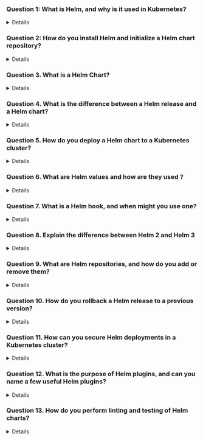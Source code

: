

### Question 1: What is Helm, and why is it used in Kubernetes? 
<details>

- **Helm** is a package manager for Kubernetes that simplifies the process of deploying, managing, and scaling containerized applications. 
- It allows you to define, install, and upgrade complex Kubernetes applications through reusable packages called "charts."

### Key Reasons for Using Helm in Kubernetes:

1. **Package Management**:
   - Helm provides a standardized way to package Kubernetes applications, enabling users to share and reuse them easily.

2. **Simplified Application Deployment**:
   - With Helm, you can deploy applications with a single command. 

3. **Version Control**:
   - Helm allows you to manage different versions of your applications. You can roll back to previous versions if something goes wrong during an upgrade, ensuring stability and reducing downtime.

4. **Reusability**:
   - Helm charts can be reused across different projects, teams, or organizations, promoting consistency and reducing duplication of effort.

5. **Scalability**:
   - By using Helm, scaling Kubernetes applications becomes more manageable, allowing you to apply consistent updates and configurations across multiple environments.

</details>


### Question 2: How do you install Helm and initialize a Helm chart repository?
<details>

 
</details>

### Question 3. What is a Helm Chart?
<details>

- A **Helm chart** is a package that contains all necessary Kubernetes resources for deploying an application.
- Use the `helm create <chart-name>` command to create a new Helm chart, which will generate a directory with all necessary files.
- Customize the chart by modifying the files and templates, and then deploy it using `helm install`.

Helm charts simplify the deployment, management, and scaling of Kubernetes applications by packaging all required resources into a single, reusable package.
</details>

### Question 4. What is the difference between a Helm release and a Helm chart?
<details>

- **Helm Chart**: A template or blueprint that defines the Kubernetes resources required to run an application.
- **Helm Release**: A specific deployment of a Helm chart in a Kubernetes cluster, representing a running instance of the application.

For example, if you have a Helm chart for a web application, you can use that chart to create multiple releases in your Kubernetes cluster, such as `myapp-dev`, `myapp-test`, and `myapp-prod`, each configured differently but based on the same chart.
</details>

### Question 5. How do you deploy a Helm chart to a Kubernetes cluster?
<details>


### 1. **Deploy the Helm Chart**
   - Deploy a Helm chart to your Kubernetes cluster using the `helm install` command. You need to specify a release name (an identifier for this deployment) and the chart name:
     ```bash
     helm install <release-name> <chart-name> [--namespace <namespace>]
     ```
   - Example:
     ```bash
     helm install my-release stable/nginx
     ```
   - This command deploys the `nginx` chart from the `stable` repository to your Kubernetes cluster.


 
</details>


### Question 6. What are Helm values and how are they used ?
<details>

- Helm values are a powerful feature that allows you to customize and control the deployment of applications on Kubernetes. By adjusting these values, you can tailor deployments to match specific environments, requirements
- Using a Custom values.yaml File
- helm install my-release ./my-chart -f custom-values.yaml


</details>

### Question 7. What is a Helm hook, and when might you use one?
<details>
- A Helm hook is a mechanism that allows you to run specific actions at certain points in the lifecycle of a Helm release

- pre-install:

Runs before any resources are installed during the helm install command.
Use case: Set up pre-requisites like database migrations or secret generation before deploying the main application.
 
</details>

### Question 8. Explain the difference between Helm 2 and Helm 3
<details>

### 1. **Tiller (Helm 2) vs. No Tiller (Helm 3)**

- **Helm 2:**
  - Helm 2 uses a server-side component called **Tiller**, which runs inside the Kubernetes cluster. 
  - **Security Concerns:** Tiller required special permissions (RBAC) to operate, which led to potential security risks. Tiller had access to the entire Kubernetes cluster, 

- **Helm 3:**
  - Helm 3 eliminates Tiller, meaning that Helm operates as a purely client-side tool. 
  - **Improved Security:** By removing Tiller, Helm 3 reduces security risks. 



### 2. **Helm Testing**

- **Helm 2:**
  - Helm 2 supported the creation of tests in charts, but these were less  limited in scope.

- **Helm 3:**
  - Helm 3 enhances support for testing by providing more structured hooks (`test-success`, `test-failure`) and better tooling around running and managing tests in your Helm charts.
  - 

</details>

### Question 9. What are Helm repositories, and how do you add or remove them?
<details>

- Helm repositories are collections of Helm charts that are stored and made available for use. These repositories provide a centralized location from which you can download and install charts for deploying applications on Kubernetes.
- helm repo add <repo-name> <repo-url>
- helm repo remove <repo-name>

</details>

### Question 10. How do you rollback a Helm release to a previous version?
<details>
To rollback to a specific revision, use the helm rollback command followed by the release name and the revision number.
Syntax:
```helm rollback <release-name> <revision>
```
  
</details>

### Question 11. How can you secure Helm deployments in a Kubernetes cluster?
<details>

By the Use Role-Based Access Control (RBAC)
RBAC Policies:
Define strict RBAC policies to control who can access and modify Helm releases
 
</details>

### Question 12. What is the purpose of Helm plugins, and can you name a few useful Helm plugins?
<details>
Useful Helm Plugins:

- Helm Diff:
Purpose: Shows differences between the Helm chart releases. Useful for previewing changes before applying updates.
Installation: helm plugin install https://github.com/databus23/helm-diff

- Helm Secrets:

Purpose: Manages secrets in Helm charts using encrypted files. Integrates with tools like SOPS (Secrets OPerationS).
Installation: helm plugin install https://github.com/jkroepke/helm-secrets

</details>

### Question 13. How do you perform linting and testing of Helm charts?
<details>

### **1. Linting the Helm Chart**

**Command:**
```bash
helm lint nginx-chart
```

**Explanation:**
- This command checks your `nginx-chart` directory for common issues and best practices.
- **Output:**
  ```
  == Linting nginx-chart
  [INFO] Chart.yaml file is valid
  [INFO] Values.yaml file is valid
  [INFO] Templates file is valid
  [INFO] No issues found
  ```

**What It Does:**
- Verifies the `Chart.yaml` and `values.yaml` files.
- Checks the templates for syntax errors or common mistakes.
</details>
